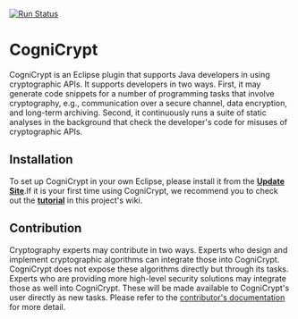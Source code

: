 [![Run Status](https://api.shippable.com/projects/592827ff79553f0700b4c956/badge?branch=master)](https://app.shippable.com/github/CROSSINGTUD/CogniCrypt)

# CogniCrypt

CogniCrypt is an Eclipse plugin that supports Java developers in using cryptographic APIs. It supports developers in two ways. First, it may generate code snippets for a number of programming tasks that involve cryptography, e.g., communication over a secure channel, data encryption, and long-term archiving. Second, it continuously runs a suite of static analyses in the background that check the  developer's code for misuses of cryptographic APIs.

## Installation

To set up CogniCrypt in your own Eclipse, please install it from the [**Update Site**](http://download.eclipse.org/cognicrypt/).If it is your first time using CogniCrypt, we recommend you to check out the [**tutorial**](https://github.com/CROSSINGTUD/CogniCrypt/wiki/Tutorial) in this project's wiki.

## Contribution

Cryptography experts may contribute in two ways. Experts who design and implement cryptographic algorithms can integrate those into CogniCrypt. CogniCrypt does not expose these algorithms directly but through its tasks. Experts who are providing more high-level security solutions may integrate those as well into CogniCrypt. These will be made available to CogniCrypt's user directly as new tasks. Please refer to the [contributor's documentation](https://github.com/CROSSINGTUD/CogniCrypt-Documentation/blob/master/openccedoc.pdf) for more detail.
